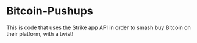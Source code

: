 # Bitcoin-Pushups
This is code that uses the Strike app API in order to smash buy Bitcoin on their platform, with a twist!
